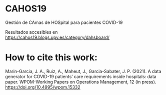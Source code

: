 # CAHOS19
Gestión de CAmas de HOSpital para pacientes COVID-19

Resultados accesibles en https://cahos19.blogs.upv.es/category/dahsboard/

##
# How to cite this work:
Marin-Garcia, J. A., Ruiz, A., Maheut, J., Garcia-Sabater, J. P. (2021). A data generator for COVID-19 patients’ care requirements inside hospitals: data paper. WPOM-Working Papers on Operations Management, 12 (in press). https://doi.org/10.4995/wpom.15332
